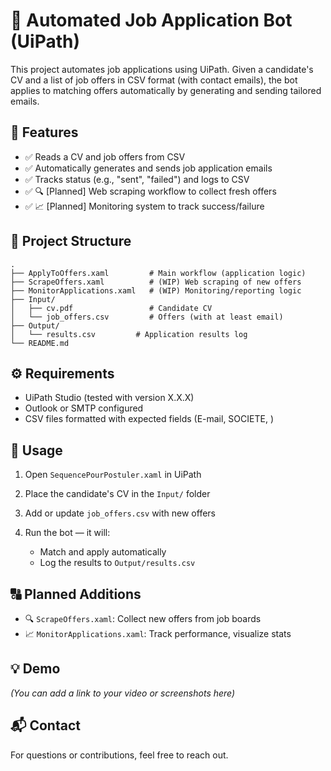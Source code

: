 # 📄 Automated Job Application Bot (UiPath)

This project automates job applications using UiPath. Given a candidate's CV and a list of job offers in CSV format (with contact emails), the bot applies to matching offers automatically by generating and sending tailored emails.

## 🚀 Features

* ✅ Reads a CV and job offers from CSV
* ✅ Automatically generates and sends job application emails
* ✅ Tracks status (e.g., "sent", "failed") and logs to CSV
* ✅ 🔍 \[Planned] Web scraping workflow to collect fresh offers
* ✅ 📈 \[Planned] Monitoring system to track success/failure

## 📁 Project Structure

```
.
├── ApplyToOffers.xaml         # Main workflow (application logic)
├── ScrapeOffers.xaml          # (WIP) Web scraping of new offers
├── MonitorApplications.xaml   # (WIP) Monitoring/reporting logic
├── Input/
│   ├── cv.pdf                 # Candidate CV
│   └── job_offers.csv         # Offers (with at least email)
├── Output/
│   └── results.csv         # Application results log
└── README.md
```

## ⚙️ Requirements

* UiPath Studio (tested with version X.X.X)
* Outlook or SMTP configured
* CSV files formatted with expected fields (E-mail, SOCIETE, )

## 📌 Usage

1. Open `SequencePourPostuler.xaml` in UiPath
2. Place the candidate's CV in the `Input/` folder
3. Add or update `job_offers.csv` with new offers
4. Run the bot — it will:

   * Match and apply automatically
   * Log the results to `Output/results.csv`

## 🔠 Planned Additions

* 🔍 `ScrapeOffers.xaml`: Collect new offers from job boards
* 📈 `MonitorApplications.xaml`: Track performance, visualize stats

## 💡 Demo

*(You can add a link to your video or screenshots here)*

## 📬 Contact

For questions or contributions, feel free to reach out.
